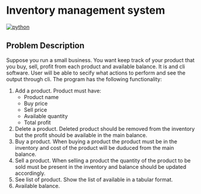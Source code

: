 # Inventory management system
[![python](https://img.shields.io/badge/Language-python-green)](#)
## Problem Description
Suppose you run a small business. You want keep track of your product that you buy, sell, profit from each product and available balance.
It is and cli software. User will be able to secify what actions to perform and see the output through cli.
The program has the following functionality:
1. Add a product.
  Product must have:
   - Product name
   - Buy price
   - Sell price
   - Available quantity
   - Total profit
2. Delete a product. Deleted product should be removed from the inventory but the profit should be available in the main balance.
3. Buy a product. When buying a product the product must be in the inventory and cost of the product will be duduced from the main balance.
4. Sell a product. When selling a product the quantity of the product to be sold must be present in the inventory and balance should be updated accordingly.
5. See list of product. Show the list of available in a tabular format.
6. Available balance. 
